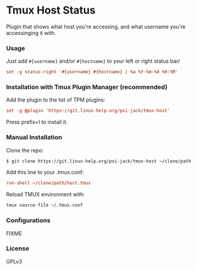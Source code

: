 # Tmux Host Status

Plugin that shows what host you're accessing, and what username you're accessinging it with.

### Usage

Just add `#{username}` and/or `#{hostname}` to your left or right status bar/

```tmux.conf
set -g status-right '#{username} #{hostname} | %a %Y-%m-%d %H:%M'
```

### Installation with Tmux Plugin Manager (recommended)

Add the plugin to the list of TPM plugins:

```tmux.conf
set -g @plugin 'https://git.linux-help.org/psi-jack/tmux-host'
```

Press prefix+I to install it.

### Manual Installation

Clone the repo:

```bash
$ git clone https://git.linux-help.org/psi-jack/tmux-host ~/clone/path
```

Add this line to your .tmux.conf:

```tmux.conf
run-shell ~/clone/path/host.tmux
```

Reload TMUX environment with:

```bash
tmux source-file ~/.tmux.conf
```

### Configurations

FIXME

### License

GPLv3


